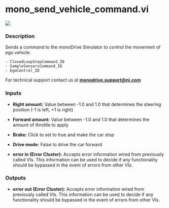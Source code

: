 # mono_send_vehicle_command.vi

<p class="img_container">
<img class="lg_img" src="../mono_send_vehicle_command.png"/>
</p>

### Description

Sends a command to the monoDrive Simulator to control the movement of ego vehicle.    

    - ClosedLoopStepCommand_ID
    - SampleSensorsCommand_ID
    - EgoControl_ID



For technical support contact us at <b>monodrive.support@ni.com</b> 

### Inputs

- **Right amount:**  Value between -1.0 and 1.0 that determines the steering
position (-1 is left, +1 is right)
 

- **Forward amount:**  Value between -1.0 and 1.0 that determines the amount of
throttle to apply
 

- **Brake:**  Click to set to true and make the car stop
 

- **Drive mode:**  False to drive the car forward
 

- **error in (Error Cluster):** Accepts error information wired from previously called VIs. This information can be used to decide if any functionality should be bypassed in the event of errors from other VIs. 

### Outputs

- **error out (Error Cluster):** Accepts error information wired from previously called VIs. This information can be used to decide if any functionality should be bypassed in the event of errors from other VIs. 

<p>&nbsp;</p>

